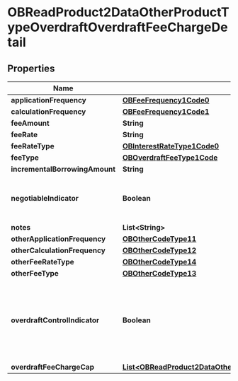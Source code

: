 
# OBReadProduct2DataOtherProductTypeOverdraftOverdraftFeeChargeDetail

## Properties
Name | Type | Description | Notes
------------ | ------------- | ------------- | -------------
**applicationFrequency** | [**OBFeeFrequency1Code0**](OBFeeFrequency1Code0.md) |  | 
**calculationFrequency** | [**OBFeeFrequency1Code1**](OBFeeFrequency1Code1.md) |  |  [optional]
**feeAmount** | **String** |  |  [optional]
**feeRate** | **String** |  |  [optional]
**feeRateType** | [**OBInterestRateType1Code0**](OBInterestRateType1Code0.md) |  |  [optional]
**feeType** | [**OBOverdraftFeeType1Code**](OBOverdraftFeeType1Code.md) |  | 
**incrementalBorrowingAmount** | **String** |  |  [optional]
**negotiableIndicator** | **Boolean** | Indicates whether fee and charges are negotiable |  [optional]
**notes** | **List&lt;String&gt;** |  |  [optional]
**otherApplicationFrequency** | [**OBOtherCodeType11**](OBOtherCodeType11.md) |  |  [optional]
**otherCalculationFrequency** | [**OBOtherCodeType12**](OBOtherCodeType12.md) |  |  [optional]
**otherFeeRateType** | [**OBOtherCodeType14**](OBOtherCodeType14.md) |  |  [optional]
**otherFeeType** | [**OBOtherCodeType13**](OBOtherCodeType13.md) |  |  [optional]
**overdraftControlIndicator** | **Boolean** | Indicates if the fee/charge is already covered by an &#39;Overdraft Control&#39; fee or not. |  [optional]
**overdraftFeeChargeCap** | [**List&lt;OBReadProduct2DataOtherProductTypeOverdraftOverdraftFeeChargeCap&gt;**](OBReadProduct2DataOtherProductTypeOverdraftOverdraftFeeChargeCap.md) |  |  [optional]



